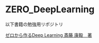 # ZERO_DeepLearning

以下書籍の勉強用リポジトリ<br>

[ゼロから作るDeep Learning 斎藤 康毅　著](https://www.oreilly.co.jp/books/9784873117584/)
